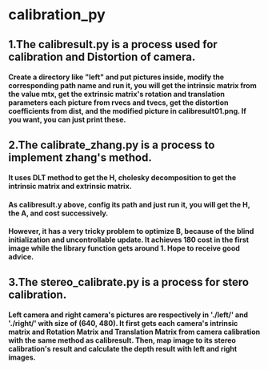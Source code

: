# calibration_py

## 1.The **calibresult.py** is a process used for calibration and Distortion of camera.

#### Create a directory like "left" and put pictures inside, modify the corresponding path name and run it, you will get the intrinsic matrix from the value mtx, get the extrinsic matrix's rotation and translation parameters each picture from rvecs and tvecs, get the distortion coefficients from dist, and the modified picture in calibresult01.png. If you want, you can just print these.

## 2.The **calibrate_zhang.py** is a process to implement zhang's method.

#### It uses DLT method to get the H, cholesky decomposition to get the intrinsic matrix and extrinsic matrix.
#### As calibresult.y above, config its path and just run it, you will get the H, the A, and cost successively.
#### However, it has a very tricky problem to optimize B, because of the blind initialization and uncontrollable update. It achieves 180 cost in the first image while the library function gets around 1. Hope to receive good advice.

## 3.The **stereo_calibrate.py** is a process for stero calibration.

#### Left camera and right camera's pictures are respectively in './left/' and './right/' with size of (640, 480). It first gets each camera's intrinsic matrix and Rotation Matrix and Translation Matrix from camera calibration with the same method as **calibresult**. Then, map image to its stereo calibration's result and calculate the depth result with left and right images.
